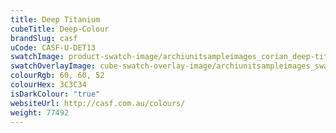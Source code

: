 ```yaml
---
title: Deep Titanium
cubeTitle: Deep-Colour
brandSlug: casf
uCode: CASF-U-DET13
swatchImage: product-swatch-image/archiunitsampleimages_corian_deep-titanium.jpg
swatchOverlayImage: cube-swatch-overlay-image/archiunitsampleimages_swatch-overlay_corian.png
colourRgb: 60, 60, 52
colourHex: 3C3C34
isDarkColour: "true"
websiteUrl: http://casf.com.au/colours/
weight: 77492
---
```

